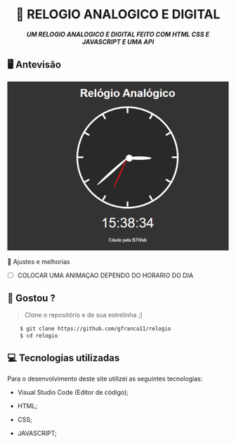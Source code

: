 <h1 align="center">
     📰
RELOGIO ANALOGICO E DIGITAL

</h1>

<h5 align="center">
  UM RELOGIO ANALOGICO E DIGITAL FEITO COM HTML CSS E JAVASCRIPT E UMA API
  </h5>

## 🖥 Antevisão 
<img src="https://github.com/gfranca11/relogio/blob/main/Anima%C3%A7%C3%A3o.gif">
 
 📌 Ajustes e melhorias
 
 - [ ] COLOCAR UMA ANIMAÇAO DEPENDO DO HORARIO DO DIA
 

 
 
 ## 🧐 Gostou ?
 
 > Clone o repositório e de sua estrelinha ;]
   
        $ git clone https://github.com/gfranca11/relogio
        $ cd relogio
        
 
 
## 💻 Tecnologias utilizadas

Para o desenvolvimento deste site utilizei as seguintes tecnologias:

 * Visual Studio Code (Editor de código);

* HTML;
* CSS;
* JAVASCRIPT;


